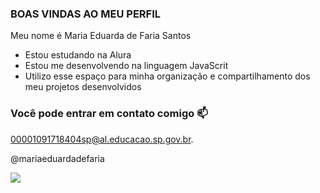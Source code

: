 ### BOAS VINDAS AO MEU PERFIL 

Meu nome é Maria Eduarda de Faria Santos

- Estou estudando na Alura
- Estou me desenvolvendo na linguagem JavaScrit
- Utilizo esse espaço para minha organização e compartilhamento dos meu projetos desenvolvidos

### Você pode entrar em contato comigo 📫

00001091718404sp@al.educacao.sp.gov.br.

@mariaeduardadefaria

![](https://media1.tenor.com/m/8QsOaiMKvWQAAAAd/cat-crunch.gif)



